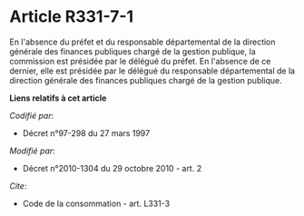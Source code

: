 # Article R331-7-1

En l'absence du préfet et du responsable départemental de la direction générale des finances publiques chargé de la gestion
publique, la commission est présidée par le délégué du préfet. En l'absence de ce dernier, elle est présidée par le délégué
du responsable départemental de la direction générale des finances publiques chargé de la gestion publique.

**Liens relatifs à cet article**

_Codifié par_:

  - Décret n°97-298 du 27 mars 1997

_Modifié par_:

  - Décret n°2010-1304 du 29 octobre 2010 - art. 2

_Cite_:

  - Code de la consommation - art. L331-3
